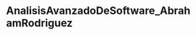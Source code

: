 # AnalisisAvanzadoDeSoftware_AbrahamRodriguez
                                               
                                               
